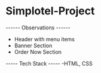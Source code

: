 # Simplotel-Project
------ Observations ------
  - Header with menu items
  - Banner Section
  - Order Now Section
	 
----- Tech Stack -----
      -HTML, CSS
